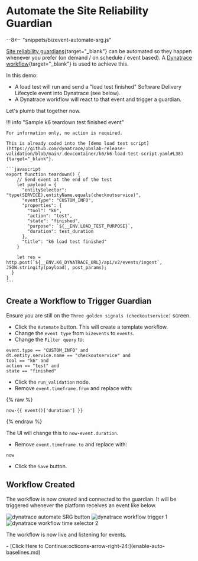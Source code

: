 # Automate the Site Reliability Guardian

--8<-- "snippets/bizevent-automate-srg.js"

[Site reliability guardians](https://docs.dynatrace.com/docs/platform-modules/automations/site-reliability-guardian){target="_blank"} can be automated so they happen whenever you prefer (on demand / on schedule / event based). A [Dynatrace workflow](https://docs.dynatrace.com/docs/platform-modules/automations/workflows){target="_blank"} is used to achieve this.

In this demo:

* A load test will run and send a "load test finished" Software Delivery Lifecycle event into Dynatrace (see below).
* A Dynatrace workflow will react to that event and trigger a guardian.

Let's plumb that together now.

!!! info "Sample k6 teardown test finished event"

    For information only, no action is required.
    
    This is already coded into the [demo load test script](https://github.com/dynatrace/obslab-release-validation/blob/main/.devcontainer/k6/k6-load-test-script.yaml#L38){target="_blank"}.

    ```javascript
    export function teardown() {
        // Send event at the end of the test
        let payload = {
          "entitySelector": "type(SERVICE),entityName.equals(checkoutservice)",
          "eventType": "CUSTOM_INFO",
          "properties": {
            "tool": "k6",
            "action": "test",
            "state": "finished",
            "purpose": `${__ENV.LOAD_TEST_PURPOSE}`,
            "duration": test_duration
          },
          "title": "k6 load test finished"
        }
      
        let res = http.post(`${__ENV.K6_DYNATRACE_URL}/api/v2/events/ingest`, JSON.stringify(payload), post_params);
      }
    }
    ```

## Create a Workflow to Trigger Guardian

Ensure you are still on the `Three golden signals (checkoutservice)` screen.

* Click the `Automate` button. This will create a template workflow.
* Change the `event type` from `bizevents` to `events`.
* Change the `Filter query` to:

```
event.type == "CUSTOM_INFO" and
dt.entity.service.name == "checkoutservice" and
tool == "k6" and
action == "test" and
state == "finished"
```

* Click the `run_validation` node.
* Remove `event.timeframe.from` and replace with:

{% raw %}
```
now-{{ event()['duration'] }}
```
{% endraw %}

The UI will change this to `now-event.duration`.

* Remove `event.timeframe.to` and replace with:
```
now
```

* Click the `Save` button.

## Workflow Created

The workflow is now created and connected to the guardian. It will be triggered whenever the platform receives an event like below.

![dynatrace automate SRG button](images/dt-srg-screen-6.png)
![dynatrace workflow trigger 1](images/dt-workflow-screen-1.png)
![dynatrace workflow time selector 2](images/dt-workflow-screen-2.png)

The workflow is now live and listening for events.

<div class="grid cards" markdown>
- [Click Here to Continue:octicons-arrow-right-24:](enable-auto-baselines.md)
</div>